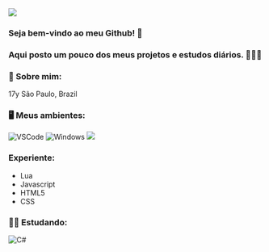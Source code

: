 <img src="https://i.imgur.com/oaoDBM5.jpg">

### Seja bem-vindo ao meu Github! 👋 
### Aqui posto um pouco dos meus projetos e estudos diários. 👨‍🎓📝

### 📖 Sobre mim:
17y
São Paulo, Brazil
</details>

### 🖥 Meus ambientes:
![VSCode](https://img.shields.io/badge/-VSCode-0085D1?style=flat-square&logo=visual-studio-code&logoColor=white)
![Windows](https://img.shields.io/badge/-Windows-00ADEF?style=flat-square&logo=windows&logoColor=white)
<img src="https://img.shields.io/badge/discord-%237289DA.svg?&style=for-the-badge&logo=discord&logoColor=white" />

### Experiente:
 - Lua
 - Javascript
 - HTML5
 - CSS

### 👨‍🎓 Estudando:
![C#](https://img.shields.io/badge/C%23-239120?style=for-the-badge&logo=c-sharp&logoColor=white)
